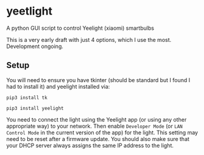 # yeetlight
A python GUI script to control Yeelight (xiaomi) smartbulbs

This is a very early draft with just 4 options, which I use the most. Development ongoing.

## Setup

You will need to ensure you have tkinter (should be standard but I found I had to install it) and yeelight installed via:

`pip3 install tk`

`pip3 install yeelight`

You need to connect the light using the Yeelight app (or using any other appropriate way) to your network. Then enable `Developer Mode` (or `LAN Control Mode` in the current version of the app) for the light. This setting may need to be reset after a firmware update. You should also make sure that your DHCP server always assigns the same IP address to the light.
